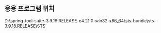 ## 응용 프로그램 위치

D:\spring-tool-suite-3.9.18.RELEASE-e4.21.0-win32-x86_64\sts-bundle\sts-3.9.18.RELEASE\STS